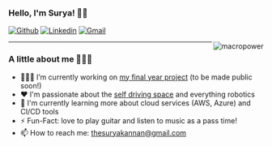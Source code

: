

<!-- Your title -->
### Hello, I'm Surya! 🖖🏾

[![Github](https://img.shields.io/badge/-Github-000?style=flat&logo=Github&logoColor=white)](https://github.com/SuryaKannan)
[![Linkedin](https://img.shields.io/badge/-LinkedIn-blue?style=flat&logo=Linkedin&logoColor=white)](https://www.linkedin.com/in/surya-kannan/)
[![Gmail](https://img.shields.io/badge/-Gmail-c14438?style=flat&logo=Gmail&logoColor=white)](mailto:thesuryakannan@gmail.com)


<a href="#macropower-title">
  <img src="https://raw.githubusercontent.com/SuryaKannan/github-stats-transparent/output/generated/overview.svg" alt="macropower" align="right" />  
</a>


---

### A little about me 🧑🏾‍🚀

- 👨🏽‍💻 I’m currently working on [my final year project](https://github.com/SuryaKannan/image_path_planning) (to be made public soon!)
- ❤️ I'm passionate about the [self driving space](https://github.com/Monash-Connected-Autonomous-Vehicle) and everything robotics 
- 🌱 I'm currently learning more about cloud services (AWS, Azure) and CI/CD tools 
- ⚡️ Fun-Fact: love to play guitar and listen to music as a pass time! 
- 📫 How to reach me: thesuryakannan@gmail.com



